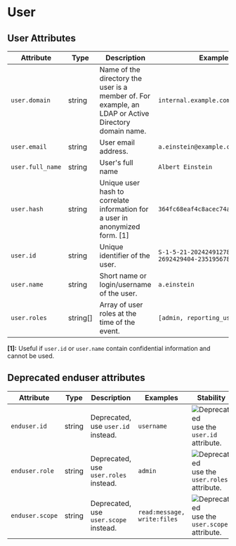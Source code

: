 <!--- Hugo front matter used to generate the website version of this page:
--->

# User

## User Attributes

<!-- semconv registry.user(omit_requirement_level) -->
| Attribute  | Type | Description  | Examples  | Stability |
|---|---|---|---|---|
| `user.domain` | string | Name of the directory the user is a member of. For example, an LDAP or Active Directory domain name. | `internal.example.com` | ![Experimental](https://img.shields.io/badge/-experimental-blue) |
| `user.email` | string | User email address. | `a.einstein@example.com` | ![Experimental](https://img.shields.io/badge/-experimental-blue) |
| `user.full_name` | string | User's full name | `Albert Einstein` | ![Experimental](https://img.shields.io/badge/-experimental-blue) |
| `user.hash` | string | Unique user hash to correlate information for a user in anonymized form. [1] | `364fc68eaf4c8acec74a4e52d7d1feaa` | ![Experimental](https://img.shields.io/badge/-experimental-blue) |
| `user.id` | string | Unique identifier of the user. | `S-1-5-21-202424912787-2692429404-2351956786-1000` | ![Experimental](https://img.shields.io/badge/-experimental-blue) |
| `user.name` | string | Short name or login/username of the user. | `a.einstein` | ![Experimental](https://img.shields.io/badge/-experimental-blue) |
| `user.roles` | string[] | Array of user roles at the time of the event. | `[admin, reporting_user]` | ![Experimental](https://img.shields.io/badge/-experimental-blue) |

**[1]:** Useful if `user.id` or `user.name` contain confidential information and cannot be used.
<!-- endsemconv -->

## Deprecated enduser attributes

<!-- semconv registry.enduser.deprecated(omit_requirement_level) -->
| Attribute  | Type | Description  | Examples  | Stability |
|---|---|---|---|---|
| `enduser.id` | string | Deprecated, use `user.id` instead. | `username` | ![Deprecated](https://img.shields.io/badge/-deprecated-red)<br>use the `user.id` attribute. |
| `enduser.role` | string | Deprecated, use `user.roles` instead. | `admin` | ![Deprecated](https://img.shields.io/badge/-deprecated-red)<br>use the `user.roles` attribute. |
| `enduser.scope` | string | Deprecated, use `user.scope` instead. | `read:message, write:files` | ![Deprecated](https://img.shields.io/badge/-deprecated-red)<br>use the `user.scope` attribute. |
<!-- endsemconv -->